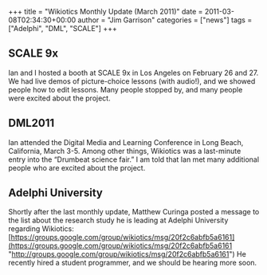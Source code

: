 +++
title = "Wikiotics Monthly Update (March 2011)"
date = 2011-03-08T02:34:30+00:00
author = "Jim Garrison"
categories = ["news"]
tags = ["Adelphi", "DML", "SCALE"]
+++

## SCALE 9x

Ian and I hosted a booth at SCALE 9x in Los Angeles on February 26 and 27. We had live demos of picture-choice lessons (with audio!), and we showed people how to edit lessons. Many people stopped by, and many people were excited about the project.

## DML2011

Ian attended the Digital Media and Learning Conference in Long Beach, California, March 3-5. Among other things, Wikiotics was a last-minute entry into the “Drumbeat science fair.” I am told that Ian met many additional people who are excited about the project.

## Adelphi University

Shortly after the last monthly update, Matthew Curinga posted a message to the list about the research study he is leading at Adelphi University regarding Wikiotics:  
[https://groups.google.com/group/wikiotics/msg/20f2c6abfb5a6161](https://groups.google.com/group/wikiotics/msg/20f2c6abfb5a6161 "http://groups.google.com/group/wikiotics/msg/20f2c6abfb5a6161") He recently hired a student programmer, and we should be hearing more soon.
